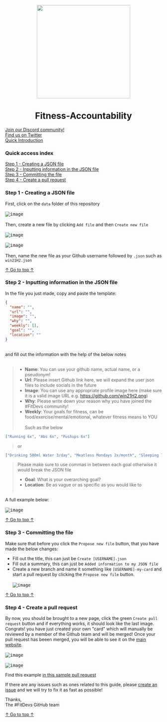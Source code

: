 <p align="center"><img height="300" src="https://user-images.githubusercontent.com/92825997/188366841-b8ce2fbe-3671-4784-af07-c00d4db97a13.png"/></p>
<h1 align="center">Fitness-Accountability</h1>

<a href="https://t.co/DOcdsUEQmP ">Join our Discord community!</a><br>
<a href="https://twitter.com/search?q=%23FitDevs&src=typed_query">Find us on Twitter</a><br>
<a href="https://fitdevs-withkat.github.io/Support/landing_page/">Quick Introduction</a>

### Quick access index

[Step 1 - Creating a JSON file](#step-1---creating-a-json-file)<br>
[Step 2 - Inputting information in the JSON file](#step-2---inputting-information-in-the-json-file)<br>
[Step 3 - Committing the file](#step-3---committing-the-file)<br>
[Step 4 - Create a pull request](#step-4---create-a-pull-request)<br>

### Step 1 - Creating a JSON file
First, click on the `data` folder of this repository<br><br>
<kbd>![image](https://user-images.githubusercontent.com/92825997/184505554-d5617a88-df44-4bec-9c1e-eddbc2673e88.png)</kbd><br><br>
Then, create a new file by clicking `Add file` and then `Create new file`<br><br>
<kbd>![image](https://user-images.githubusercontent.com/92825997/184505565-2f6afcd2-a4e9-4b13-868e-82b3b9ab6634.png)</kbd><br><br>
<kbd>![image](https://user-images.githubusercontent.com/92825997/184505579-9e701c4b-72c4-4e2d-8f5a-0226fad1c466.png)</kbd><br><br>
Then, name the new file as your Github username followed by `.json` such as `win21H2.json`<br>

[↑ Go to top ↑](#quick-access-index)

### Step 2 - Inputting information in the JSON file
In the file you just made, copy and paste the template:<br>
```json
{
  "name": "",
  "url": "",
  "image": "",
  "why": "",
  "weekly": [],
  "goal": "",
  "location": ""
}
```
<br>
and fill out the information with the help of the below notes<br><br>

> - **Name**: You can use your github name, actual name, or a pseudonym!
> - **Url**: Please insert Github link here, we will expand the user json files to include socials in the future
> - **Image**: You can use any appropriate profile image here (make sure it is a valid image URL e.g. https://github.com/win21H2.png)
> - **Why**: Please write down your reason why you have joined the #FitDevs community!
> - **Weekly**: Your goals for fitness, can be food/exercise/mental/emotional, whatever fitness means to YOU<br><br>
> Such as the below
```json
["Running 6x", "Abs 6x", "Pushups 6x"]
```
> or
```json
["Drinking 500ml Water 3/day", "Meatless Mondays 2x/month", "Sleeping 7h 6/week"]
```
> Please make sure to use commas in between each goal otherwise it would break the JSON file
> - **Goal**: What is your overarching goal?
> - **Location**: Be as vague or as specific as you would like to<br><br>

A full example below:<br><br>
<kbd>![image](https://user-images.githubusercontent.com/92825997/184505823-f83b2f5b-1547-45a0-b460-c120c1173495.png)</kbd><br>

[↑ Go to top ↑](#quick-access-index)

### Step 3 - Committing the file
Make sure that before you click the `Propose new file` button, that you have made the below changes:
 - Fill out the title, this can just be `Create [USERNAME].json`
 - Fill out a summary, this can just be `Added information to my JSON file`
 - Create a new branch and name it something like `[USERNAME]-my-card` and start a pull request by clicking the `Propose new file` button.
<br><br>
<kbd>![image](https://user-images.githubusercontent.com/92825997/184505853-a843023c-d168-4e97-9f9d-28c9b9d39939.png)</kbd><br>

[↑ Go to top ↑](#quick-access-index)

### Step 4 - Create a pull request
By now, you should be brought to a new page, click the green `Create pull request` button and if everything works, it should look like the last image. Congrats! you have just created your own "card" which will manually be reviewed by a member of the Github team and will be merged! Once your pull request has beeen merged, you will be able to see it on the <a href="https://fitdevs-withkat.github.io/Fitness-Accountability/">main website</a>.
<br><br>
<kbd>![image](https://user-images.githubusercontent.com/92825997/184505866-6dbed0bd-4925-4ba1-8132-d4af4def4dfe.png)</kbd><br><br>
<kbd>![image](https://user-images.githubusercontent.com/92825997/184505881-e7280a6c-4192-465f-a5c4-4114c40438f6.png)</kbd><br>

Find this example <a href="https://github.com/FitDevs-withKat/Fitness-Accountability/pull/201">in this sample pull request</a><br>

If there are any issues such as ones related to this guide, please <a href="https://github.com/FitDevs-withKat/Fitness-Accountability/issues/new?assignees=&labels=enhancement&template=contribution_guide_improvement.md&title=Main%20README%20[ISSUE%20TITLE%20HERE]">create an issue</a> and we will try to fix it as fast as possible!

Thanks,<br>
The #FitDevs GitHub team

[↑ Go to top ↑](#quick-access-index)
